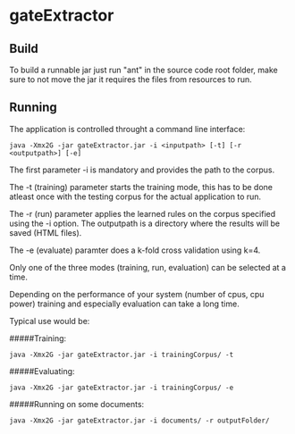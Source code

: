 gateExtractor
=============

## Build

To build a runnable jar just run "ant" in the source code root folder,
make sure to not move the jar it requires the files from resources to run.

## Running

The application is controlled throught a command line interface:

```
java -Xmx2G -jar gateExtractor.jar -i <inputpath> [-t] [-r <outputpath>] [-e]
```

The first parameter -i is mandatory and provides the path to the corpus.

The -t (training) parameter starts the training mode, this has to be done
atleast once with the testing corpus for the actual application to run.

The -r (run) parameter applies the learned rules on the corpus specified
using the -i option. The outputpath is a directory where the results will
be saved (HTML files).

The -e (evaluate) paramter does a k-fold cross validation using k=4.

Only one of the three modes (training, run, evaluation) can be selected at
a time.

Depending on the performance of your system (number of cpus, cpu power)
training and especially evaluation can take a long time.

Typical use would be:

#####Training:

```
java -Xmx2G -jar gateExtractor.jar -i trainingCorpus/ -t
```

#####Evaluating:
```
java -Xmx2G -jar gateExtractor.jar -i trainingCorpus/ -e
```

#####Running on some documents:
```
java -Xmx2G -jar gateExtractor.jar -i documents/ -r outputFolder/
```




